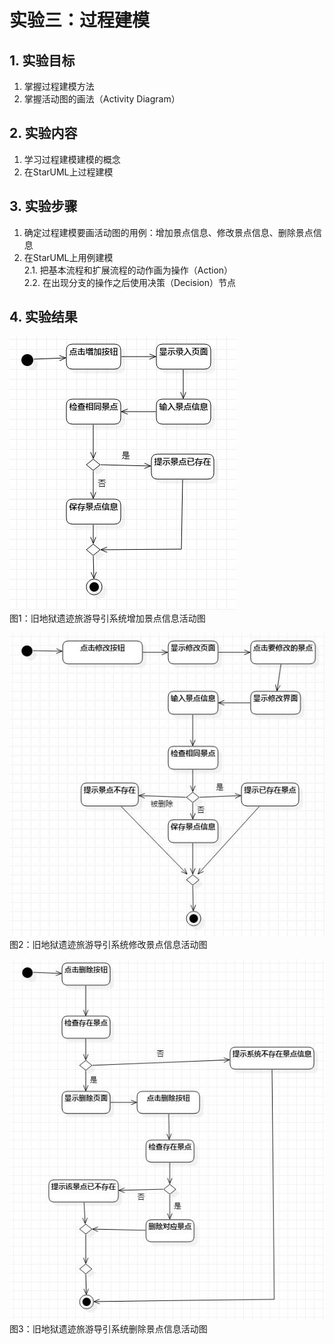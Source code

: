 # 实验三：过程建模

## 1. 实验目标

1. 掌握过程建模方法
2. 掌握活动图的画法（Activity Diagram）

## 2. 实验内容

1. 学习过程建模建模的概念
2. 在StarUML上过程建模

## 3. 实验步骤

1. 确定过程建模要画活动图的用例：增加景点信息、修改景点信息、删除景点信息
2. 在StarUML上用例建模  
    2.1. 把基本流程和扩展流程的动作画为操作（Action）  
    2.2. 在出现分支的操作之后使用决策（Decision）节点
    
## 4. 实验结果

![增加景点信息活动图](./Lab3_ActivitiesDiagram_Add.jpg)   
图1：旧地狱遗迹旅游导引系统增加景点信息活动图  

![修改景点信息活动图](./Lab3_ActivitiesDiagram_Edit.jpg)   
图2：旧地狱遗迹旅游导引系统修改景点信息活动图  

![删除景点信息活动图](./Lab3_ActivitiesDiagram_Delete.jpg)   
图3：旧地狱遗迹旅游导引系统删除景点信息活动图  
